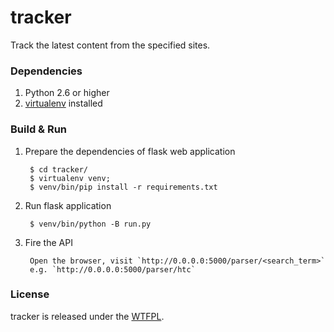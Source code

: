 # tracker
Track the latest content from the specified sites.

### Dependencies
1. Python 2.6 or higher
2. [virtualenv](http://virtualenv.readthedocs.org/en/latest/virtualenv.html#installation) installed

### Build & Run

1. Prepare the dependencies of flask web application

		$ cd tracker/
		$ virtualenv venv; 
		$ venv/bin/pip install -r requirements.txt

2. Run flask application

		$ venv/bin/python -B run.py

3. Fire the API

		Open the browser, visit `http://0.0.0.0:5000/parser/<search_term>`
		e.g. `http://0.0.0.0:5000/parser/htc`

### License
tracker is released under the [WTFPL](http://en.wikipedia.org/wiki/WTFPL).
